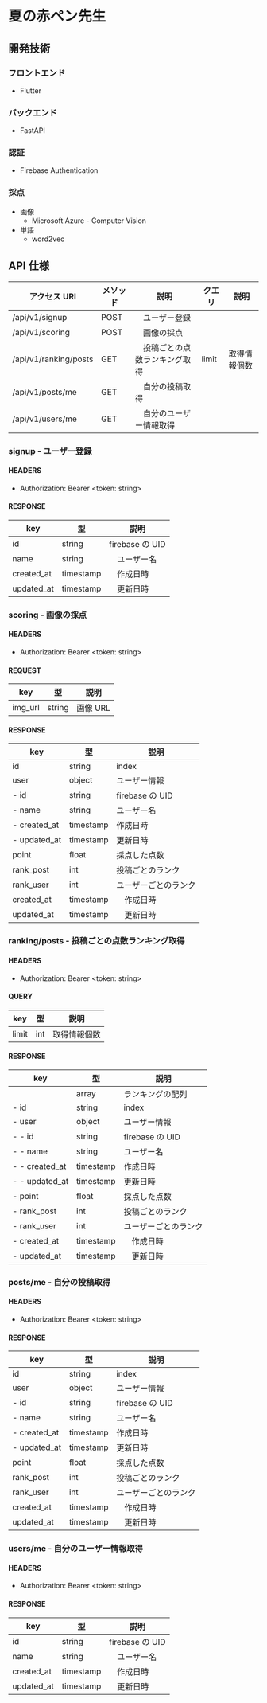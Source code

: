 # 夏の赤ペン先生

## 開発技術

### フロントエンド

- Flutter

### バックエンド

- FastAPI

### 認証

- Firebase Authentication

### 採点

- 画像
  - Microsoft Azure - Computer Vision
- 単語
  - word2vec

## API 仕様

| アクセス URI          | メソッド | 説明                           | クエリ | 説明         |
| --------------------- | -------- | ------------------------------ | ------ | ------------ |
| /api/v1/signup        | POST     | 　ユーザー登録                 |
| /api/v1/scoring       | POST     | 　画像の採点                   |
| /api/v1/ranking/posts | GET      | 　投稿ごとの点数ランキング取得 | limit  | 取得情報個数 |
| /api/v1/posts/me      | GET      | 　自分の投稿取得               |
| /api/v1/users/me      | GET      | 　自分のユーザー情報取得       |

### signup - ユーザー登録

#### HEADERS

- Authorization: Bearer <token: string>

#### RESPONSE

| key        | 型        | 説明            |
| ---------- | --------- | --------------- |
| id         | string    | firebase の UID |
| name       | string    | 　ユーザー名    |
| created_at | timestamp | 　作成日時      |
| updated_at | timestamp | 　更新日時      |

### scoring - 画像の採点

#### HEADERS

- Authorization: Bearer <token: string>

#### REQUEST

| key     | 型     | 説明     |
| ------- | ------ | -------- |
| img_url | string | 画像 URL |

#### RESPONSE

| key          | 型        | 説明                 |
| ------------ | --------- | -------------------- |
| id           | string    | index                |
| user         | object    | ユーザー情報         |
| - id         | string    | firebase の UID      |
| - name       | string    | ユーザー名           |
| - created_at | timestamp | 作成日時             |
| - updated_at | timestamp | 更新日時             |
| point        | float     | 採点した点数         |
| rank_post    | int       | 投稿ごとのランク     |
| rank_user    | int       | ユーザーごとのランク |
| created_at   | timestamp | 　作成日時           |
| updated_at   | timestamp | 　更新日時           |

### ranking/posts - 投稿ごとの点数ランキング取得

#### HEADERS

- Authorization: Bearer <token: string>

#### QUERY

| key   | 型  | 説明         |
| ----- | --- | ------------ |
| limit | int | 取得情報個数 |

#### RESPONSE

| key            | 型        | 説明                 |
| -------------- | --------- | -------------------- |
|                | array     | ランキングの配列     |
| - id           | string    | index                |
| - user         | object    | ユーザー情報         |
| - - id         | string    | firebase の UID      |
| - - name       | string    | ユーザー名           |
| - - created_at | timestamp | 作成日時             |
| - - updated_at | timestamp | 更新日時             |
| - point        | float     | 採点した点数         |
| - rank_post    | int       | 投稿ごとのランク     |
| - rank_user    | int       | ユーザーごとのランク |
| - created_at   | timestamp | 　作成日時           |
| - updated_at   | timestamp | 　更新日時           |

### posts/me - 自分の投稿取得

#### HEADERS

- Authorization: Bearer <token: string>

#### RESPONSE

| key          | 型        | 説明                 |
| ------------ | --------- | -------------------- |
| id           | string    | index                |
| user         | object    | ユーザー情報         |
| - id         | string    | firebase の UID      |
| - name       | string    | ユーザー名           |
| - created_at | timestamp | 作成日時             |
| - updated_at | timestamp | 更新日時             |
| point        | float     | 採点した点数         |
| rank_post    | int       | 投稿ごとのランク     |
| rank_user    | int       | ユーザーごとのランク |
| created_at   | timestamp | 　作成日時           |
| updated_at   | timestamp | 　更新日時           |

### users/me - 自分のユーザー情報取得

#### HEADERS

- Authorization: Bearer <token: string>

#### RESPONSE

| key        | 型        | 説明            |
| ---------- | --------- | --------------- |
| id         | string    | firebase の UID |
| name       | string    | 　ユーザー名    |
| created_at | timestamp | 　作成日時      |
| updated_at | timestamp | 　更新日時      |
